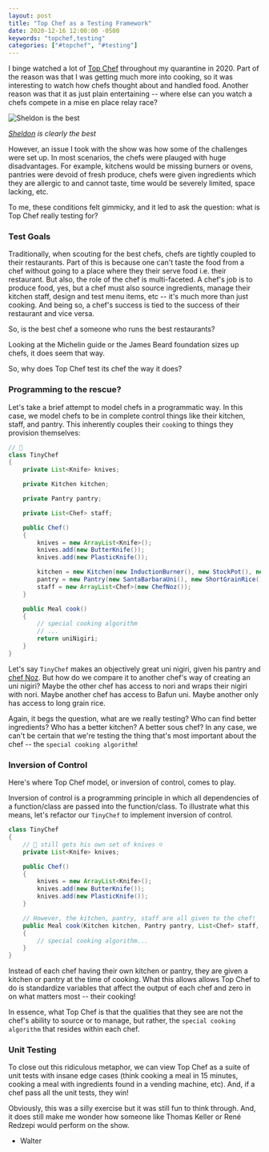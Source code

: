 ```yaml
---
layout: post
title: "Top Chef as a Testing Framework"
date: 2020-12-16 12:00:00 -0500
keywords: "topchef,testing"
categories: ["#topchef", "#testing"]
--- 
```


I binge watched a lot of [Top Chef](https://en.wikipedia.org/wiki/Top_Chef) throughout my quarantine in 2020. Part of the reason was that I was getting much more into cooking, so it was interesting to watch how chefs thought about and handled food. Another reason was that it as just plain entertaining -- where else can you watch a chefs compete in a mise en place relay race?


![Sheldon is the best](https://static.hollywoodreporter.com/sites/default/files/2013/02/sheldon_simeon_top_chef_seattle.jpg)

*[Sheldon](https://www.instagram.com/chefwonder/) is clearly the best*

However, an issue I took with the show was how some of the challenges were set up. In most scenarios, the chefs were plauged with huge disadvantages. For example, kitchens would be missing burners or ovens, pantries were devoid of fresh produce, chefs were given ingredients which they are allergic to and cannot taste, time would be severely limited, space lacking, etc.

To me, these conditions felt gimmicky, and it led to ask the question: what is Top Chef really testing for?

### Test Goals
Traditionally, when scouting for the best chefs, chefs are tightly coupled to their restaurants. Part of this is because one can't taste the food from a chef without going to a place where they their serve food i.e. their restaurant. But also, the role of the chef is multi-faceted. A chef's job is to produce food, yes, but a chef must also source ingredients, manage their kitchen staff, design and test menu items, etc -- it's much more than just cooking. And being so, a chef's success is tied to the success of their restaurant and vice versa.

So, is the best chef a someone who runs the best restaurants?

Looking at the Michelin guide or the James Beard foundation sizes up chefs, it does seem that way.

So, why does Top Chef test its chef the way it does?

### Programming to the rescue?
Let's take a brief attempt to model chefs in a programmatic way. In this case, we model chefs to be in complete control things like their kitchen, staff, and pantry. This inherently couples their `cook`ing to things they provision themselves:

```java
// 🐀
class TinyChef
{
	private List<Knife> knives;

	private Kitchen kitchen;

	private Pantry pantry;

	private List<Chef> staff;

	public Chef()
	{
		knives = new ArrayList<Knife>();
		knives.add(new ButterKnife());
		knives.add(new PlasticKnife());

		kitchen = new Kitchen(new InductionBurner(), new StockPot(), new Bowl());
		pantry = new Pantry(new SantaBarbaraUni(), new ShortGrainRice(), new Vinegar())
		staff = new ArrayList<Chef>(new ChefNoz());
	}

	public Meal cook()
	{
		// special cooking algorithm
		// ...
		return uniNigiri;
	}
}
```

Let's say `TinyChef` makes an objectively great uni nigiri, given his pantry and [chef Noz](https://www.sushinoz.com/#chef2). But how do we compare it to another chef's way of creating an uni nigiri? Maybe the other chef has access to nori and wraps their nigiri with nori. Maybe another chef has access to Bafun uni. Maybe another only has access to long grain rice.

Again, it begs the question, what are we really testing? Who can find better ingredients? Who has a better kitchen? A better sous chef? In any case, we can't be certain that we're testing the thing that's most important about the chef -- the `special cooking algorithm`! 

### Inversion of Control
Here's where Top Chef model, or inversion of control, comes to play.

Inversion of control is a programming principle in which all dependencies of a function/class are passed into the function/class. To illustrate what this means, let's refactor our `TinyChef` to implement inversion of control.

```java
class TinyChef
{
	// 🐀 still gets his own set of knives ☺️
	private List<Knife> knives;

	public Chef()
	{
		knives = new ArrayList<Knife>();
		knives.add(new ButterKnife());
		knives.add(new PlasticKnife());
	}

	// However, the kitchen, pantry, staff are all given to the chef!
	public Meal cook(Kitchen kitchen, Pantry pantry, List<Chef> staff, int timeLimit)
	{
		// special cooking algorithm...
	}
}
```

Instead of each chef having their own kitchen or pantry, they are given a kitchen or pantry at the time of cooking. What this allows allows Top Chef to do is standardize variables that affect the output of each chef and zero in on what matters most -- their cooking!

In essence, what Top Chef is that the qualities that they see are not the chef's ability to source or to manage, but rather, the `special cooking algorithm` that resides within each chef.

### Unit Testing
To close out this ridiculous metaphor, we can view Top Chef as a suite of unit tests with insane edge cases (think cooking a meal in 15 minutes, cooking a meal with ingredients found in a vending machine, etc). And, if a chef pass all the unit tests, they win!

Obviously, this was a silly exercise but it was still fun to think through. And, it does still make me wonder how someone like Thomas Keller or René Redzepi would perform on the show.

- Walter

